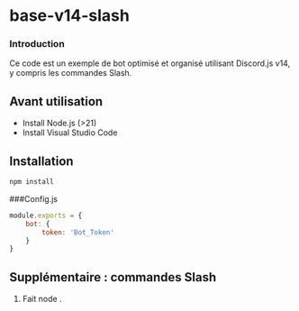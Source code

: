 # base-v14-slash

### Introduction
Ce code est un exemple de bot optimisé et organisé utilisant Discord.js v14, y compris les commandes Slash.

## Avant utilisation
- Install Node.js (>21)
- Install Visual Studio Code

## Installation
```sh
npm install
```

###Config.js
```js
module.exports = {
    bot: {
        token: 'Bot_Token'
    }
}
```

## Supplémentaire : commandes Slash
1. Fait node .
